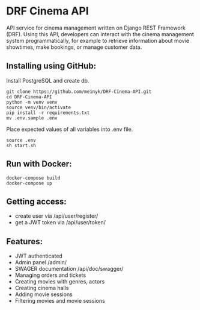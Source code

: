 # DRF Cinema API

API service for cinema management written on Django REST Framework (DRF). Using this API, developers can interact with the cinema management system programmatically, for example to retrieve information about movie showtimes, make bookings, or manage customer data.

## Installing using GitHub:
Install PostgreSQL and create db.
```
git clone https://github.com/me1nyk/DRF-Cinema-API.git
cd DRF-Cinema-API
python -m venv venv
source venv/bin/activate
pip install -r requirements.txt
mv .env.sample .env
```
Place expected values of all variables into .env file.
```
source .env
sh start.sh
```

## Run with Docker:
```
docker-compose build
docker-compose up
```

## Getting access:
- create user via /api/user/register/
- get a JWT token via /api/user/token/

## Features:
- JWT authenticated
- Admin panel /admin/
- SWAGER documentation /api/doc/swagger/
- Managing orders and tickets
- Creating movies with genres, actors
- Creating cinema halls
- Adding movie sessions
- Filtering movies and movie sessions
